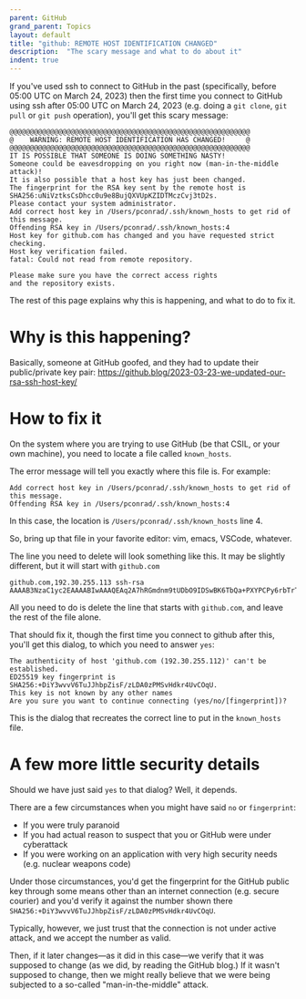```yaml
---
parent: GitHub
grand_parent: Topics
layout: default
title: "github: REMOTE HOST IDENTIFICATION CHANGED"
description:  "The scary message and what to do about it"
indent: true
---
```


If you've used ssh to connect to GitHub in the past (specifically, before 05:00 UTC on March 24, 2023)
then the first time you connect to GitHub using ssh after 05:00 UTC on March 24, 2023 (e.g. doing a `git clone`, `git pull` or
`git push` operation), you'll get this scary message:

```
@@@@@@@@@@@@@@@@@@@@@@@@@@@@@@@@@@@@@@@@@@@@@@@@@@@@@@@@@@@
@    WARNING: REMOTE HOST IDENTIFICATION HAS CHANGED!     @
@@@@@@@@@@@@@@@@@@@@@@@@@@@@@@@@@@@@@@@@@@@@@@@@@@@@@@@@@@@
IT IS POSSIBLE THAT SOMEONE IS DOING SOMETHING NASTY!
Someone could be eavesdropping on you right now (man-in-the-middle attack)!
It is also possible that a host key has just been changed.
The fingerprint for the RSA key sent by the remote host is
SHA256:uNiVztksCsDhcc0u9e8BujQXVUpKZIDTMczCvj3tD2s.
Please contact your system administrator.
Add correct host key in /Users/pconrad/.ssh/known_hosts to get rid of this message.
Offending RSA key in /Users/pconrad/.ssh/known_hosts:4
Host key for github.com has changed and you have requested strict checking.
Host key verification failed.
fatal: Could not read from remote repository.

Please make sure you have the correct access rights
and the repository exists.
```

The rest of this page explains why this is happening, and what to do to fix it.

# Why is this happening?

Basically, someone at GitHub goofed, and they had to update their public/private key pair: <https://github.blog/2023-03-23-we-updated-our-rsa-ssh-host-key/>

# How to fix it

On the system where you are trying to use GitHub (be that CSIL, or your own machine), you need to locate a file called `known_hosts`.

The error message will tell you exactly where this file is.   For example:

```
Add correct host key in /Users/pconrad/.ssh/known_hosts to get rid of this message.
Offending RSA key in /Users/pconrad/.ssh/known_hosts:4
```

In this case, the location is `/Users/pconrad/.ssh/known_hosts` line 4.

So, bring up that file in your favorite editor: vim, emacs, VSCode, whatever.

The line you need to delete will look something like this.  It may be slightly different, but it will start with `github.com`

```
github.com,192.30.255.113 ssh-rsa AAAAB3NzaC1yc2EAAAABIwAAAQEAq2A7hRGmdnm9tUDbO9IDSwBK6TbQa+PXYPCPy6rbTrTtw7PHkccKrpp0yVhp5HdEIcKr6pLlVDBfOLX9QUsyCOV0wzfjIJNlGEYsdlLJizHhbn2mUjvSAHQqZETYP81eFzLQNnPHt4EVVUh7VfDESU84KezmD5QlWpXLmvU31/yMf+Se8xhHTvKSCZIFImWwoG6mbUoWf9nzpIoaSjB+weqqUUmpaaasXVal72J+UX2B+2RPW3RcT0eOzQgqlJL3RKrTJvdsjE3JEAvGq3lGHSZXy28G3skua2SmVi/w4yCE6gbODqnTWlg7+wC604ydGXA8VJiS5ap43JXiUFFAaQ==
```

All you need to do is delete the line that starts with `github.com`, and leave the rest of the file alone.

That should fix it, though the first time you connect to github after this, you'll get this dialog, to which you need to answer `yes`:

```
The authenticity of host 'github.com (192.30.255.112)' can't be established.
ED25519 key fingerprint is SHA256:+DiY3wvvV6TuJJhbpZisF/zLDA0zPMSvHdkr4UvCOqU.
This key is not known by any other names
Are you sure you want to continue connecting (yes/no/[fingerprint])? 
```

This is the dialog that recreates the correct line to put in the `known_hosts` file.

# A few more little security details

Should we have just said `yes` to that dialog?  Well, it depends.

There are a few circumstances when you might have said `no` or `fingerprint`:

* If you were truly paranoid
* If you had actual reason to suspect that you or GitHub were under cyberattack
* If you were working on an application with very high security needs (e.g. nuclear weapons code)

Under those circumstances, you'd get the fingerprint for the GitHub public key through some means other than an internet connection (e.g. secure courier) and you'd verify it against the number shown there `SHA256:+DiY3wvvV6TuJJhbpZisF/zLDA0zPMSvHdkr4UvCOqU`.

Typically, however, we just trust that the connection is not under active attack, and we accept the number as valid.  

Then, if it later changes—as it did in this case—we verify that it was supposed to change (as we did, by reading the GitHub blog.)  If it wasn't supposed to change, then we might really believe that we were being subjected to a so-called "man-in-the-middle" attack.
